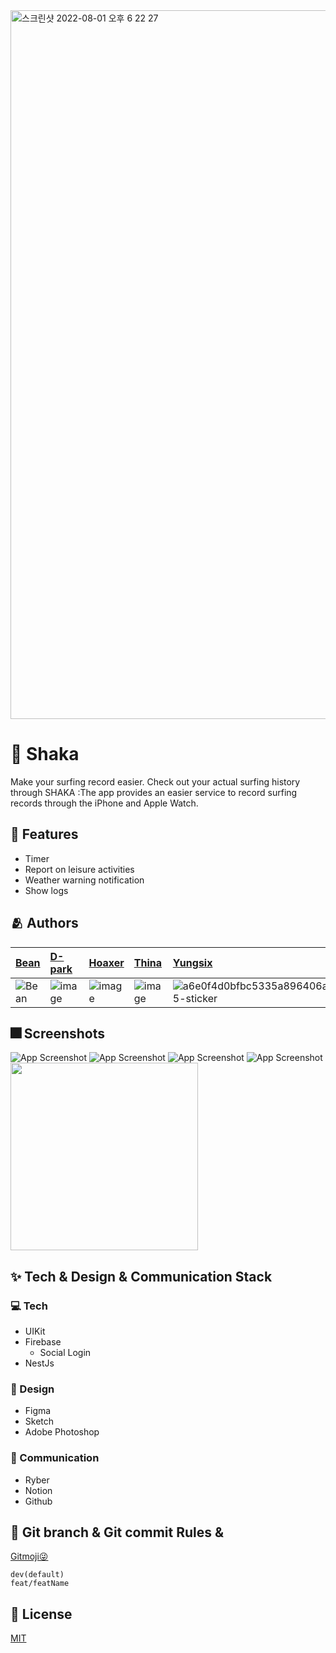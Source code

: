 <img width="1134" alt="스크린샷 2022-08-01 오후 6 22 27" src="https://user-images.githubusercontent.com/77766769/182117183-ef3c87bc-d747-451b-8fc3-67e4a253a0f4.png">


# :iphone: Shaka

Make your surfing record easier. Check out your actual surfing history through SHAKA
:The app provides an easier service to record surfing records through the iPhone and Apple Watch.


## :pushpin: Features

- Timer
- Report on leisure activities
- Weather warning notification
- Show logs


## :people_hugging: Authors

[Bean](https://github.com/Park-Wonbin) | [D-park](https://github.com/Junghoon-P) |   [Hoaxer](https://github.com/GREATHOAXER) |  [Thina](https://github.com/yoo86) | [Yungsix](https://www.github.com/YunSeok-Choi) |
:---|:---|:---|:---|:---
![Bean](https://user-images.githubusercontent.com/66102708/181802779-a64993c5-eee3-4f4e-bf69-b87d0dcf28ba.png) | ![image](https://user-images.githubusercontent.com/66102708/182011539-2cff4811-35c6-42a8-bc00-bc3d177d70d8.png) | ![image](https://user-images.githubusercontent.com/66102708/182011561-c008de60-4b03-4c9f-9d10-e065ce59891f.png) | ![image](https://user-images.githubusercontent.com/66102708/182011589-b3cf6c60-6885-4c4b-95a1-14662968398c.png) | ![a6e0f4d0bfbc5335a896406a1dbe1305-sticker](https://user-images.githubusercontent.com/66102708/181803139-067869e2-8b5b-4b1e-a70e-eda62a6576b1.png)



## :fireworks: Screenshots

![App Screenshot](https://user-images.githubusercontent.com/77766769/182102934-96afe591-954d-40f3-bfdf-65f1ff836713.gif)
![App Screenshot](https://user-images.githubusercontent.com/77766769/182102910-a66e0ee1-67ec-44d8-96c5-0b4eed3625fa.gif)
![App Screenshot](https://user-images.githubusercontent.com/77766769/182102914-4cd3d955-ce2e-4bf5-a11f-0a08afbddf0f.gif)
![App Screenshot](https://user-images.githubusercontent.com/77766769/182102917-da6e41ef-c6d3-4a14-9f53-b479b8f5ba86.gif)
<img src="https://user-images.githubusercontent.com/77766769/182116389-4bdcf09b-a6d4-4259-87f9-6ffaeb37cd46.gif" width="300">

## :sparkles: Tech & Design & Communication   Stack

### 💻 Tech
- UIKit  
- Firebase
  - Social Login
- NestJs

### 🎨 Design
- Figma
- Sketch
- Adobe Photoshop

### 💬 Communication
- Ryber
- Notion
- Github 


## 🔀 Git branch & Git commit Rules &
[Gitmoji😜](https://gitmoji.dev/)
```
dev(default)
feat/featName
```

## 🔐 License
[MIT](https://choosealicense.com/licenses/mit/)
